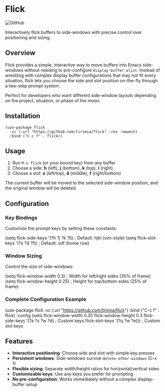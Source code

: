 # Flick
![GitHub](https://img.shields.io/github/license/tirimia/flick)

Interactively flick buffers to side-windows with precise control over positioning and sizing.

## Overview

Flick provides a simple, interactive way to move buffers into Emacs side-windows without needing to pre-configure `display-buffer-alist`. Instead of wrestling with complex display buffer configurations that may not fit every situation, flick lets you choose the side and slot position on-the-fly through a two-step prompt system.

Perfect for developers who want different side-window layouts depending on the project, situation, or phase of the moon.

## Installation

```emacs-lisp
(use-package flick
  :vc (:url "https://github.com/tirimia/flick" :rev :newest)
  :bind ("C-c f" . flick))
```

## Usage

1. Run `M-x flick` (or your bound key) from any buffer
2. Choose a side: **h** (left), **j** (bottom), **k** (top), **l** (right)
3. Choose a slot: **s** (left/top), **d** (middle), **f** (right/bottom)

The current buffer will be moved to the selected side-window position, and the original window will be deleted.

## Configuration

### Key Bindings

Customize the prompt keys by setting these constants:

(setq flick-side-keys '(?h ?j ?k ?l))  ; Default: hjkl (vim-style)
(setq flick-slot-keys '(?s ?d ?f))     ; Default: sdf (home row)

### Window Sizing

Control the size of side-windows:

(setq flick-window-width 0.3)    ; Width for left/right sides (30% of frame)
(setq flick-window-height 0.25)  ; Height for top/bottom sides (25% of frame)

### Complete Configuration Example

(use-package flick
  :vc (:url "https://github.com/tirimia/flick")
  :bind ("C-c f" . flick)
  :config
  (setq flick-window-width 0.35
        flick-window-height 0.3
        flick-side-keys '(?a ?s ?w ?d)    ; Custom keys
        flick-slot-keys '(?q ?w ?e)))     ; Custom slot keys

## Features

- **Interactive positioning**: Choose side and slot with simple key presses
- **Persistent windows**: Side-windows survive `delete-other-windows` (C-x 1)
- **Flexible sizing**: Separate width/height ratios for horizontal/vertical sides
- **Customizable keys**: Use any keys you prefer for prompting
- **No pre-configuration**: Works immediately without a complex display-buffer setup
